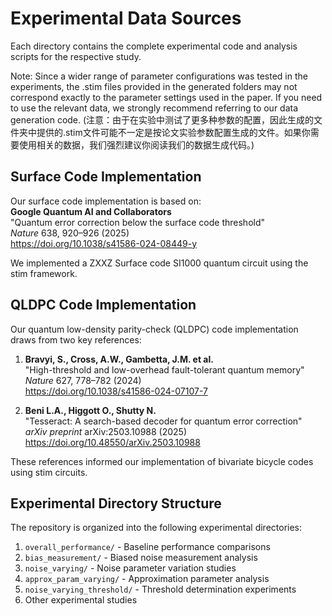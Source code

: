 # Experimental Data Sources

Each directory contains the complete experimental code and analysis scripts for the respective study.

Note: Since a wider range of parameter configurations was tested in the experiments, the .stim files provided in the generated folders may not correspond exactly to the parameter settings used in the paper. If you need to use the relevant data, we strongly recommend referring to our data generation code. (注意：由于在实验中测试了更多种参数的配置，因此生成的文件夹中提供的.stim文件可能不一定是按论文实验参数配置生成的文件。如果你需要使用相关的数据，我们强烈建议你阅读我们的数据生成代码。)


## Surface Code Implementation
Our surface code implementation is based on:  
**Google Quantum AI and Collaborators**  
"Quantum error correction below the surface code threshold"  
*Nature* 638, 920–926 (2025)  
https://doi.org/10.1038/s41586-024-08449-y  

We implemented a ZXXZ Surface code SI1000 quantum circuit using the stim framework.

## QLDPC Code Implementation
Our quantum low-density parity-check (QLDPC) code implementation draws from two key references:  

1. **Bravyi, S., Cross, A.W., Gambetta, J.M. et al.**  
"High-threshold and low-overhead fault-tolerant quantum memory"  
*Nature* 627, 778–782 (2024)  
https://doi.org/10.1038/s41586-024-07107-7  

2. **Beni L.A., Higgott O., Shutty N.**  
"Tesseract: A search-based decoder for quantum error correction"  
*arXiv preprint* arXiv:2503.10988 (2025)  
https://doi.org/10.48550/arXiv.2503.10988  

These references informed our implementation of bivariate bicycle codes using stim circuits.

## Experimental Directory Structure
The repository is organized into the following experimental directories:

1. `overall_performance/` - Baseline performance comparisons
2. `bias_measurement/` - Biased noise measurement analysis
3. `noise_varying/` - Noise parameter variation studies
4. `approx_param_varying/` - Approximation parameter analysis
5. `noise_varying_threshold/` - Threshold determination experiments
6. Other experimental studies
